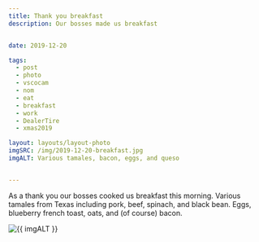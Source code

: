 ```yaml
---
title: Thank you breakfast
description: Our bosses made us breakfast


date: 2019-12-20

tags:
  - post
  - photo
  - vscocam
  - nom
  - eat
  - breakfast
  - work
  - DealerTire
  - xmas2019

layout: layouts/layout-photo
imgSRC: /img/2019-12-20-breakfast.jpg
imgALT: Various tamales, bacon, eggs, and queso


---
```

As a thank you our bosses cooked us breakfast this morning. Various tamales from Texas including pork, beef, spinach, and black bean. Eggs, blueberry french toast, oats, and (of course) bacon.

<p><img class="u-photo img-polaroid" src="{{ imgSRC }}" alt="{{ imgALT }}"></p>
